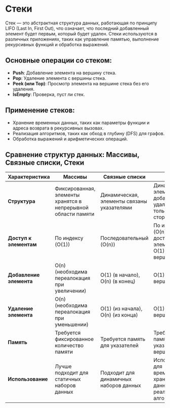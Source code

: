 # Стеки

Стек — это абстрактная структура данных, работающая по принципу LIFO (Last In, First Out), что означает, что последний добавленный элемент будет первым, который будет удален. Стеки используются в различных приложениях, таких как управление памятью, выполнение рекурсивных функций и обработка выражений.

## Основные операции со стеком:
- **Push**: Добавление элемента на вершину стека.
- **Pop**: Удаление элемента с вершины стека.
- **Peek (или Top)**: Просмотр элемента на вершине стека без его удаления.
- **IsEmpty**: Проверка, пуст ли стек.
  
## Применение стеков:
- Хранение временных данных, таких как параметры функции и адреса возврата в рекурсивных вызовах.
- Реализация алгоритмов, таких как обход в глубину (DFS) для графов.
- Обработка выражений и арифметических операций.

## Сравнение структур данных: Массивы, Связные списки, Стеки

| Характеристика           | Массивы                         | Связные списки                  | Стеки                          |
|--------------------------|---------------------------------|---------------------------------|--------------------------------|
| **Структура**            | Фиксированная, элементы хранятся в непрерывной области памяти | Динамическая, элементы связаны указателями | Динамическая, элементы добавляются и удаляются только с одной стороны |
| **Доступ к элементам**   | По индексу (O(1))               | Последовательный (O(n))        | По индексу (O(n) для доступа к элементам, O(1) для вершины) |
| **Добавление элемента**   | O(n) (необходима переалокация при увеличении) | O(1) (в начало), O(n) (в конец) | O(1) (на вершину)              |
| **Удаление элемента**     | O(n) (необходима переалокация при уменьшении) | O(1) (из начала), O(n) (из конца) | O(1) (с вершины)              |
| **Память**               | Требуется фиксированное количество памяти | Требуется память для указателей | Требуется память для указателей на вершину |
| **Использование**        | Лучше подходит для статичных наборов данных | Подходит для динамичных наборов данных | Используется для временного хранения данных и реализации алгоритмов |
